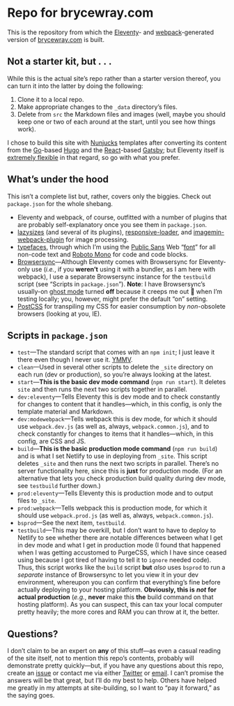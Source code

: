 # Repo for brycewray.com

This is the repository from which the [Eleventy](https://11ty.dev)- and [webpack](https://webpack.js.org)-generated version of [brycewray.com](https://brycewray.com) is built.

## Not a starter kit, but&nbsp;.&nbsp;.&nbsp;.

While this is the actual site&rsquo;s repo rather than a starter version thereof, you can turn it into the latter by doing the following:

1. Clone it to a local repo.
2. Make appropriate changes to the `_data` directory&rsquo;s files.
3. Delete from `src` the Markdown files and images (well, maybe you should keep one or two of each around at the start, until you see how things work).

I chose to build this site with [Nunjucks](https://mozilla.github.io/nunjucks/) templates after converting its content from the [Go](https://golang.org)-based [Hugo](https://gohugo.io) and the [React](https://reactjs.org)-based [Gatsby](https://gatsbyjs.org); but Eleventy itself is [extremely flexible](https://www.11ty.dev/docs/languages/) in that regard, so go with what you prefer.

## What&rsquo;s under the hood

This isn&rsquo;t a complete list but, rather, covers only the biggies. Check out `package.json` for the whole shebang.

- Eleventy and webpack, of course, outfitted with a number of plugins that are probably self-explanatory once you see them in `package.json`.
- [lazysizes](https://github.com/aFarkas/lazysizes) (and several of its plugins), [responsive-loader](https://github.com/herrstucki/responsive-loader), and [imagemin-webpack-plugin](https://www.npmjs.com/package/imagemin-webpack-plugin) for image processing.
- [typefaces](https://github.com/kyleamathews/typefaces), through which I&rsquo;m using the [Public Sans](https://public-sans.digital.gov) Web &ldquo;[font](https://brycewray.com/posts/2018/10/web-typography-part-2/)&rdquo; for all non-code text and [Roboto Mono](https://fonts.google.com/specimen/Roboto+Mono) for code and code blocks.
- [Browsersync](https://browsersync.io)&mdash;Although Eleventy comes with Browsersync for Eleventy-only use (*i.e.*, if you **weren&rsquo;t** using it with a bundler, as I am here with webpack), I use a separate Browsersync instance for the `testbuild` script (see &ldquo;Scripts in `package.json`&rdquo;). **Note**: I have Browsersync&rsquo;s usually-on [ghost mode](https://browsersync.io/docs/options#option-ghostMode) turned **off** because it creeps me out 🙂 when I&rsquo;m testing locally; you, however, might prefer the default &ldquo;on&rdquo; setting.
- [PostCSS](https://postcss.org) for transpiling my CSS for easier consumption by *non*-obsolete browsers (looking at you, IE).

## Scripts in `package.json`

- `test`&mdash;The standard script that comes with an `npm init`; I just leave it there even though I never use it. [YMMV](https://www.urbandictionary.com/define.php?term=ymmv).
- `clean`&mdash;Used in several other scripts to delete the `_site` directory on each run (dev or production), so you&rsquo;re always looking at the latest.
- `start`&mdash;**This is the basic dev mode command** (`npm run start`). It deletes `site` and then runs the next two scripts together in parallel.
- `dev:eleventy`&mdash;Tells Eleventy this is dev mode and to check constantly for changes to content that it handles&mdash;which, in this config, is only the template material and Markdown.
- `dev:modewebpack`&mdash;Tells webpack this is dev mode, for which it should use `webpack.dev.js` (as well as, always, `webpack.common.js`), and to check constantly for changes to items that it handles&mdash;which, in this config, are CSS and JS.
- `build`&mdash;**This is the basic production mode command** (`npm run build`) and is what I set Netlify to use in deploying from `_site`. This script deletes `_site` and then runs the next two scripts in parallel. There&rsquo;s no server functionality here, since this is **just** for production mode. (For an alternative that lets you check production build quality during dev mode, see `testbuild` further down.)
- `prod:eleventy`&mdash;Tells Eleventy this is production mode and to output files to `_site`.
- `prod:webpack`&mdash;Tells webpack this is production mode, for which it should use `webpack.prod.js` (as well as, always, `webpack.common.js`).
- `bsprod`&mdash;See the next item, `testbuild`.
- `testbuild`&mdash;This may be overkill, but I don&rsquo;t want to have to deploy to Netlify to see whether there are notable differences between what I get in dev mode and what I get in production mode (I found that happened when I was getting accustomed to PurgeCSS, which I have since ceased using because I got tired of having to tell it to `ignore` needed code). Thus, this script works like the `build` script **but** *also* uses `bsprod` to run a *separate* instance of Browsersync to let you view it in your dev environment, whereupon you can confirm that everything&rsquo;s fine before actually deploying to your hosting platform. **Obviously, this is** ***not*** **for actual production** (*e.g.*, **never** make this **the** build command on that hosting platform). As you can suspect, this can tax your local computer pretty heavily; the more cores and RAM you can throw at it, the better.

## Questions?

I don&rsquo;t claim to be an expert on **any** of this stuff&mdash;as even a casual reading of the site itself, not to mention this repo&rsquo;s contents, probably will demonstrate pretty quickly&mdash;but, if you have any questions about this repo, create an [issue](https://github.com/brycewray/eleventy_bundler/issues) or contact me via either [Twitter](https://twitter.com/BryceWrayTX) or [email](mailto:bw@brycewray.com). I can&rsquo;t promise the answers will be that great, but I&rsquo;ll do my best to help. Others have helped me greatly in my attempts at site-building, so I want to &ldquo;pay it forward,&rdquo; as the saying goes.